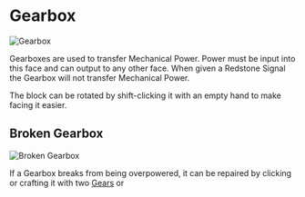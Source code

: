 # Gearbox

![Gearbox](block:betterwithmods:wooden_gearbox@0)

Gearboxes are used to transfer Mechanical Power.
Power must be input into this face and can output to any other face.
When given a Redstone Signal the Gearbox will not transfer Mechanical Power.

The block can be rotated by shift-clicking it with an empty hand to make facing it easier.

## Broken Gearbox
![Broken Gearbox](block:betterwithmods:wooden_broken_gearbox@0)

If a Gearbox breaks from being overpowered, it can be repaired by clicking or crafting it with two [Gears](../items/gear.md) or